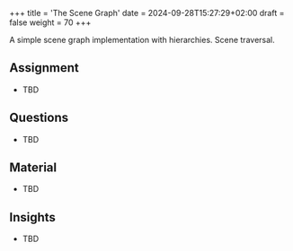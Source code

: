 +++
title = 'The Scene Graph'
date = 2024-09-28T15:27:29+02:00
draft = false
weight = 70
+++

A simple scene graph implementation with hierarchies. Scene traversal.

## Assignment

- TBD

## Questions

- TBD

## Material
  
- TBD
 
## Insights

- TBD
